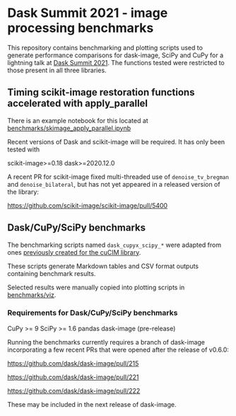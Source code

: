 # Dask Summit 2021 - image processing benchmarks

This repository contains benchmarking and plotting scripts used to generate
performance comparisons for dask-image, SciPy and CuPy for a lightning talk at
[Dask Summit 2021](https://summit.dask.org/). The functions tested were restricted
to those present in all three libraries.

## Timing scikit-image restoration functions accelerated with apply_parallel

There is an example notebook for this located at
[benchmarks/skimage_apply_parallel.ipynb](https://github.com/grlee77/dask-summit-2021-life-sciences/blob/main/benchmarks/skimage_apply_parallel.ipynb)

Recent versions of Dask and scikit-image will be required. It has only been
tested with

scikit-image>=0.18
dask>=2020.12.0

A recent PR for scikit-image fixed multi-threaded use of `denoise_tv_bregman`
and `denoise_bilateral`, but has not yet appeared in a released version of the
library:

https://github.com/scikit-image/scikit-image/pull/5400


## Dask/CuPy/SciPy benchmarks

The benchmarking scripts named `dask_cupyx_scipy_*` were adapted from ones
[previously created for the cuCIM library](https://github.com/rapidsai/cucim/tree/branch-21.06/benchmarks/skimage).

These scripts generate Markdown tables and CSV format outputs containing
benchmark results.

Selected results were manually copied into plotting scripts in
[benchmarks/viz](https://github.com/grlee77/dask-summit-2021-life-sciences/blob/main/benchmarks/viz).

### Requirements for Dask/CuPy/SciPy benchmarks

CuPy >= 9
SciPy >= 1.6
pandas
dask-image (pre-release)

Running the benchmarks currently requires a branch of dask-image
incorporating a few recent PRs that were opened after the release of v0.6.0:

https://github.com/dask/dask-image/pull/215

https://github.com/dask/dask-image/pull/221

https://github.com/dask/dask-image/pull/222

These may be included in the next release of dask-image.
